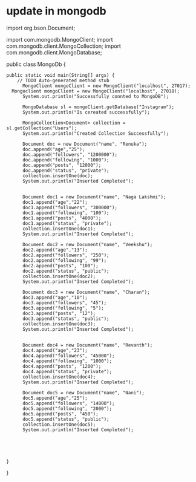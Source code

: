 # update in mongodb
import org.bson.Document;

import com.mongodb.MongoClient;
import com.mongodb.client.MongoCollection;
import com.mongodb.client.MongoDatabase;

public class MongoDb {

	public static void main(String[] args) {
		// TODO Auto-generated method stub
          MongoClient mongoClient = new MongoClient("localhost", 27017);
	  Mongoclient mongoClient = new MongoClient("localhost", 27018);
          System.out.println("Successfully connted to MongoDB");
          
          MongoDatabase sl = mongoClient.getDatabase("Instagram");
          System.out.println("Is cereated successfully");
          
          MongoCollection<Document> collection = sl.getCollection("Users");
          System.out.println("Created Collection Successfully");
          
          Document doc = new Document("name", "Renuka");
          doc.append("age","25");
          doc.append("followers", "1200000");
          doc.append("following", "1000");
          doc.append("posts", "12000");
          doc.append("status", "private");
          collection.insertOne(doc);
          System.out.println("Inserted Completed");
          
          
          Document doc1 = new Document("name", "Naga Lakshmi");
          doc1.append("age","22");
          doc1.append("followers", "300000");
          doc1.append("following", "100");
          doc1.append("posts", "4000");
          doc1.append("status", "private");
          collection.insertOne(doc1);
          System.out.println("Inserted Completed");
          
          Document doc2 = new Document("name", "Veekshu");
          doc2.append("age","13");
          doc2.append("followers", "250");
          doc2.append("following", "99");
          doc2.append("posts", "100");
          doc2.append("status", "public");
          collection.insertOne(doc2);
          System.out.println("Inserted Completed");
          
          Document doc3 = new Document("name", "Charan");
          doc3.append("age","10");
          doc3.append("followers", "45");
          doc3.append("following", "5");
          doc3.append("posts", "12");
          doc3.append("status", "public");
          collection.insertOne(doc3);
          System.out.println("Inserted Completed");
          
          
          Document doc4 = new Document("name", "Revanth");
          doc4.append("age","23");
          doc4.append("followers", "45000");
          doc4.append("following", "1000");
          doc4.append("posts", "1200");
          doc4.append("status", "private");
          collection.insertOne(doc4);
          System.out.println("Inserted Completed");
          
          Document doc5 = new Document("name", "Nani");
          doc5.append("age","25");
          doc5.append("followers", "14000");
          doc5.append("following", "2000");
          doc5.append("posts", "450");
          doc5.append("status", "public");
          collection.insertOne(doc5);
          System.out.println("Inserted Completed");
          
          
          
          
          
	}

}

